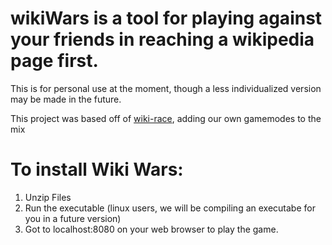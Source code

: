 # wikiWars is a tool for playing against your friends in reaching a wikipedia page first.
This is for personal use at the moment, though a less individualized version may be made in the future.

This project was based off of [wiki-race](https://wiki-race.com/), adding our own gamemodes to the mix 
# To install Wiki Wars:
1. Unzip Files
2. Run the executable (linux users, we will be compiling an executabe for you in a future version)
3. Got to localhost:8080 on your web browser to play the game.
